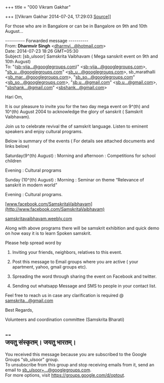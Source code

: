 +++
title = "000 Vikram Gakhar"

+++
[[Vikram Gakhar	2014-07-24, 17:29:03 [Source](https://groups.google.com/g/samskrita/c/yJr-FejS56U)]]



For those who are in Bangalore or can be in Bangalore on 9th and 10th August...  

  

  

---------- Forwarded message ----------  
From: **Dharmvir Singh** \<[dharmvi...@hotmail.com]()\>  
Date: 2014-07-23 18:26 GMT+05:30  
Subject: \[sb_ulsoor\] Samskrita Vaibhavam ( Mega sanskrit event on 9th and 10th August)  
To: "([sb-vija...@googlegroups.com]())" \<[sb-vija...@googlegroups.com]()\>, "[sb_u...@googlegroups.com]()" \<[sb_u...@googlegroups.com]()\>, sb_marathalli \<[sb_mar...@googlegroups.com]()\>, "[sb_so...@googlegroups.com]()" \<[sb_so...@googlegroups.com]()\>, "[sb.u...@gmail.com]()" \<[sb.u...@gmail.com]()\>, "[sbshank...@gmail.com]()" \<[sbshank...@gmail.com]()\>  
  
  

Hari Om,

It is our pleasure to invite you for the two day mega event on 9^(th) and 10^(th) August 2004 to acknowledge the glory of sanskrit ( Samskrit Vaibhavam).

Join us to celebrate revival the of samskrit language. Listen to eminent speakers and enjoy cultural programs.



Below is summary of the events ( For details see attached documents and links below)



Saturday(9^(th) August) : Morning and afternoon : Competitions for school children

  Evening : Cultural programs



Sunday (10^(th) August) : Morning : Seminar on theme “Relevance of sanskrit in modern world”

 Evening : Cultural programs.



[www.facebook.com/SamskritaVaibhavam](http://www.facebook.com/SamskritaVaibhavam)

[samskritavaibhavam.weebly.com](http://samskritavaibhavam.weebly.com/)



Along with above programs there will be samskrit exhibition and quick demo on how easy it is to learn Spoken samskrit.



Please help spread word by

1) Inviting your friends, neighbors, relatives to this event.

2) Post this message to Email groups where you are active ( your apartment, yahoo, gmail groups etc).

3) Spreading the word through sharing the event on Facebook and twitter.

4) Sending out whatsapp Message and SMS to people in your contact list.





Feel free to reach us in case any clarification is required @ [samskrita...@gmail.com]()





Best Regards,

Volunteers and coordination committee (Samskrita Bharati)

--  
जयतु संस्कृतम्। जयतु भारतम्।  
---  
You received this message because you are subscribed to the Google Groups "sb_ulsoor" group.  
To unsubscribe from this group and stop receiving emails from it, send an email to [sb_ulsoor+...@googlegroups.com]().  
For more options, visit <https://groups.google.com/d/optout>.  

  

  

